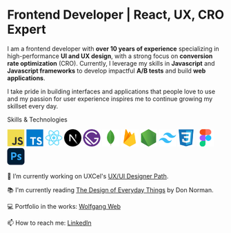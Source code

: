 # Frontend Developer | React, UX, CRO Expert
I am a frontend developer with **over 10 years of experience** specializing in high-performance **UI and UX design**, with a strong focus on **conversion rate optimization** (CRO). Currently, I leverage my skills in **Javascript** and **Javascript frameworks** to develop impactful **A/B tests** and build **web applications**.

I take pride in building interfaces and applications that people love to use and my passion for user experience inspires me to continue growing my skillset every day.

<p>Skills & Technologies</p>
<p> 
  <img src="https://raw.githubusercontent.com/devicons/devicon/master/icons/javascript/javascript-original.svg" alt="javascript" width="40" height="40"/> 
  <img src="https://raw.githubusercontent.com/devicons/devicon/master/icons/typescript/typescript-original.svg" alt="typescript" width="40" height="40"/>
  <img src="https://raw.githubusercontent.com/devicons/devicon/master/icons/react/react-original.svg" alt="react" width="40" height="40"/>
  <img src="https://raw.githubusercontent.com/devicons/devicon/master/icons/nextjs/nextjs-original.svg" alt="next JS" width="40" height="40"/>
  <img src="https://raw.githubusercontent.com/devicons/devicon/master/icons/gatsby/gatsby-original.svg" alt="gatsby" width="40" height="40"/>
  <img src="https://raw.githubusercontent.com/devicons/devicon/master/icons/mongodb/mongodb-original.svg" alt="mongo DB" width="40" height="40"/>
  <img src="https://raw.githubusercontent.com/devicons/devicon/master/icons/firebase/firebase-original.svg" alt="firebase" width="40" height="40"/>
  <img src="https://raw.githubusercontent.com/devicons/devicon/master/icons/nodejs/nodejs-original.svg" alt="node JS" width="40" height="40"/>
  <img src="https://raw.githubusercontent.com/devicons/devicon/master/icons/tailwindcss/tailwindcss-original.svg" alt="tailwind CSS" width="40" height="40"/>
  <img src="https://raw.githubusercontent.com/devicons/devicon/master/icons/css3/css3-original.svg" alt="CSS" width="40" height="40"/>
  <img src="https://raw.githubusercontent.com/devicons/devicon/master/icons/figma/figma-original.svg" alt="figma" width="40" height="40"/> 
  <img src="https://raw.githubusercontent.com/devicons/devicon/master/icons/photoshop/photoshop-original.svg" alt="photoshop" width="40" height="40"/> 
</p>

🔭 I’m currently working on UXCel's [UX/UI Designer Path](https://app.uxcel.com/career-paths/ux-ui-designer). 

📚 I'm currently reading [The Design of Everyday Things](https://www.amazon.com/Design-Everyday-Things-Revised-Expanded/dp/0465050654/) by Don Norman. 

💻 Portfolio in the works: [Wolfgang Web](https://www.wolfgangweb.net/)

📫 How to reach me: [LinkedIn](https://www.linkedin.com/in/jaredschoen/)
